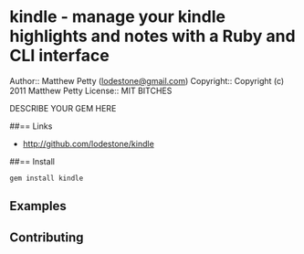 # kindle - manage your kindle highlights and notes with a Ruby and CLI interface

Author::  Matthew Petty (lodestone@gmail.com)
Copyright:: Copyright (c) 2011 Matthew Petty
License:: MIT BITCHES

DESCRIBE YOUR GEM HERE

##== Links

* http://github.com/lodestone/kindle


##== Install

    gem install kindle


## Examples

## Contributing

